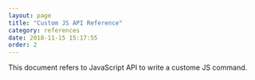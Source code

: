 ```yaml
---
layout: page
title: "Custom JS API Reference"
category: references
date: 2018-11-15 15:17:55
order: 2
---
```


This document refers to  JavaScript API to write a custome JS command. 
